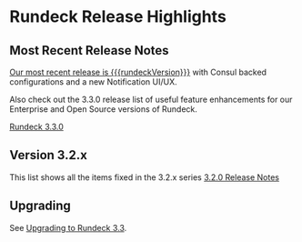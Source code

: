 # Rundeck Release Highlights

## Most Recent Release Notes

[Our most recent release is {{{rundeckVersion}}}](3_3_x/version-{{{rundeckVersion}}}.md) with Consul backed configurations and a new Notification UI/UX.

Also check out the 3.3.0 release list of useful feature enhancements for our Enterprise and Open Source versions of Rundeck.

[Rundeck 3.3.0](3_3_x/version-3.3.0.html)

## Version 3.2.x
This list shows all the items fixed in the 3.2.x series [3.2.0 Release Notes](3_2_x/version-3.2.0.html)

## Upgrading

See [Upgrading to Rundeck 3.3](/upgrading/upgrading-to-rundeck-3.3.md).
